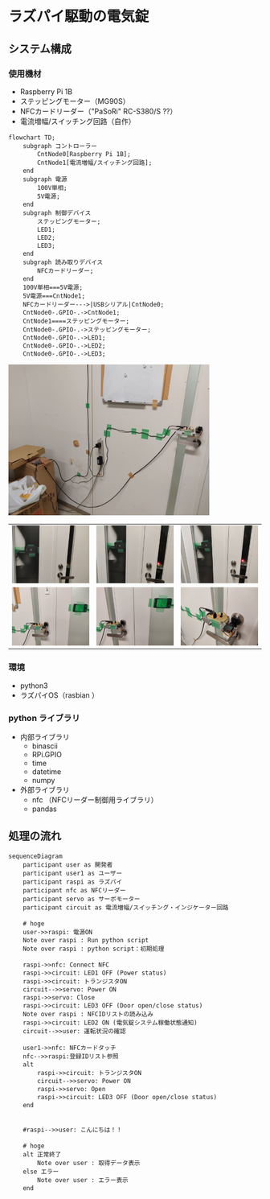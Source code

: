 # ラズパイ駆動の電気錠


## システム構成
### 使用機材
- Raspberry Pi 1B
- ステッピングモーター（MG90S）
- NFCカードリーダー（"PaSoRi" RC-S380/S ??）
- 電流増幅/スイッチング回路（自作）

```mermaid
flowchart TD;
    subgraph コントローラー
        CntNode0[Raspberry Pi 1B];
        CntNode1[電流増幅/スイッチング回路];
    end
    subgraph 電源
        100V単相;
        5V電源;
    end
    subgraph 制御デバイス
        ステッピングモーター;
        LED1;
        LED2;
        LED3;
    end
    subgraph 読み取りデバイス
        NFCカードリーダー;
    end
    100V単相===5V電源;
    5V電源===CntNode1;
    NFCカードリーダー--->|USBシリアル|CntNode0;
    CntNode0-.GPIO-.->CntNode1;
    CntNode1====ステッピングモーター;
    CntNode0-.GPIO-.->ステッピングモーター;
    CntNode0-.GPIO-.->LED1;
    CntNode0-.GPIO-.->LED2;
    CntNode0-.GPIO-.->LED3;
```

<img width="400" src="https://github.com/YUKI-SOKENDAI/SmartLock/blob/master/fig/IMG_20230221_215906.jpg">

| | | |
|:-----------|------------:|:------------:|
|<img width="400" src="https://github.com/YUKI-SOKENDAI/SmartLock/blob/master/fig/IMG_20230221_215801.jpg">|<img width="400" src="https://github.com/YUKI-SOKENDAI/SmartLock/blob/master/fig/IMG_20230221_215803.jpg">|<img width="400" src="https://github.com/YUKI-SOKENDAI/SmartLock/blob/master/fig/IMG_20230221_215817.jpg">|
|<img width="400" src="https://github.com/YUKI-SOKENDAI/SmartLock/blob/master/fig/IMG_20230221_215901.jpg">|<img width="400" src="https://github.com/YUKI-SOKENDAI/SmartLock/blob/master/fig/IMG_20230221_215914.jpg">|<img width="400" src="https://github.com/YUKI-SOKENDAI/SmartLock/blob/master/fig/IMG_20230221_215921.jpg">|

### 環境
- python3
- ラズパイOS（rasbian ）
### python ライブラリ
- 内部ライブラリ
   - binascii
   - RPi.GPIO
   - time
   - datetime
   - numpy
- 外部ライブラリ
   - nfc （NFCリーダー制御用ライブラリ）
   - pandas

## 処理の流れ
```mermaid
sequenceDiagram
    participant user as 開発者
    participant user1 as ユーザー
    participant raspi as ラズパイ
    participant nfc as NFCリーダー
    participant servo as サーボモーター
    participant circuit as 電流増幅/スイッチング・インジケーター回路
    
    # hoge
    user->>raspi: 電源ON
    Note over raspi : Run python script
    Note over raspi : python script：初期処理
    
    raspi->>nfc: Connect NFC
    raspi->>circuit: LED1 OFF (Power status)
    raspi->>circuit: トランジスタON
    circuit-->>servo: Power ON
    raspi->>servo: Close
    raspi->>circuit: LED3 OFF (Door open/close status)
    Note over raspi : NFCIDリストの読み込み
    raspi->>circuit: LED2 ON (電気錠システム稼働状態通知)
    circuit-->>user: 運転状況の確認
    
    user1->>nfc: NFCカードタッチ
    nfc-->>raspi:登録IDリスト参照
    alt 
        raspi->>circuit: トランジスタON
        circuit-->>servo: Power ON
        raspi->>servo: Open
        raspi->>circuit: LED3 OFF (Door open/close status)
    end
    
    
    #raspi-->>user: こんにちは！！
    
    # hoge
    alt 正常終了
        Note over user : 取得データ表示
    else エラー
        Note over user : エラー表示
    end
```
